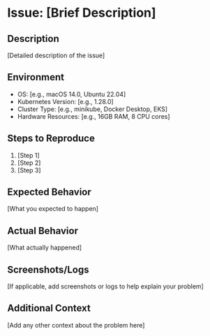 # Issue: [Brief Description]

## Description
[Detailed description of the issue]

## Environment
- OS: [e.g., macOS 14.0, Ubuntu 22.04]
- Kubernetes Version: [e.g., 1.28.0]
- Cluster Type: [e.g., minikube, Docker Desktop, EKS]
- Hardware Resources: [e.g., 16GB RAM, 8 CPU cores]

## Steps to Reproduce
1. [Step 1]
2. [Step 2]
3. [Step 3]

## Expected Behavior
[What you expected to happen]

## Actual Behavior
[What actually happened]

## Screenshots/Logs
[If applicable, add screenshots or logs to help explain your problem]

## Additional Context
[Add any other context about the problem here]

